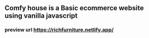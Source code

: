 ## Comfy house is a Basic ecommerce website using vanilla javascript
### preview url https://richfurniture.netlify.app/

